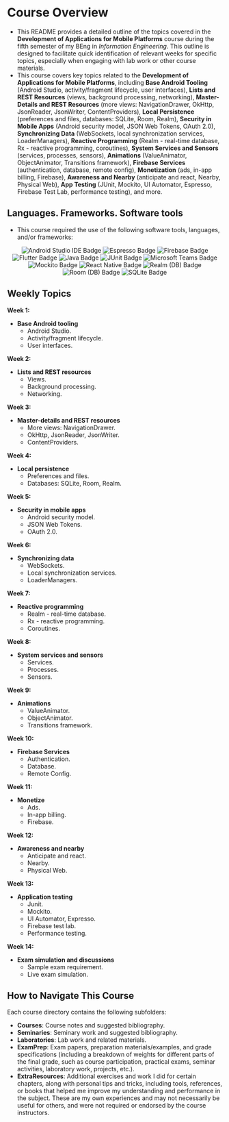 # Course Overview

- This README provides a detailed outline of the topics covered in the **Development of Applications for Mobile Platforms** course during the fifth semester of my BEng in _Information Engineering_. This outline is designed to facilitate quick identification of relevant weeks for specific topics, especially when engaging with lab work or other course materials.
- This course covers key topics related to the **Development of Applications for Mobile Platforms**, including **Base Android Tooling** (Android Studio, activity/fragment lifecycle, user interfaces), **Lists and REST Resources** (views, background processing, networking), **Master-Details and REST Resources** (more views: NavigationDrawer, OkHttp, JsonReader, JsonWriter, ContentProviders), **Local Persistence** (preferences and files, databases: SQLite, Room, Realm), **Security in Mobile Apps** (Android security model, JSON Web Tokens, OAuth 2.0), **Synchronizing Data** (WebSockets, local synchronization services, LoaderManagers), **Reactive Programming** (Realm - real-time database, Rx - reactive programming, coroutines), **System Services and Sensors** (services, processes, sensors), **Animations** (ValueAnimator, ObjectAnimator, Transitions framework), **Firebase Services** (authentication, database, remote config), **Monetization** (ads, in-app billing, Firebase), **Awareness and Nearby** (anticipate and react, Nearby, Physical Web), **App Testing** (JUnit, Mockito, UI Automator, Espresso, Firebase Test Lab, performance testing), and more.

## Languages. Frameworks. Software tools

- This course required the use of the following software tools, languages, and/or frameworks:

<div align="center">
  
<p>
  <img alt="Android Studio IDE Badge" src="https://img.shields.io/badge/Android Studio-%233DDC84?style=for-the-badge&logo=androidstudio&logoColor=white">
  <img alt="Espresso Badge" src="https://img.shields.io/badge/Espresso UI Testing Tool-%236E4C13?style=for-the-badge&logo=espresso&logoColor=white">
  <img alt="Firebase Badge" src="https://img.shields.io/badge/Firebase-%23DD2C00?style=for-the-badge&logo=firebase&logoColor=white">
  <img alt="Flutter Badge" src="https://img.shields.io/badge/Flutter-%2302569B?style=for-the-badge&logo=flutter&logoColor=white">
  <img alt="Java Badge" src="https://img.shields.io/badge/Java Programming Language-%23E86E00?style=for-the-badge&logo=java&logoColor=white">
  <img alt="JUnit Badge" src="https://img.shields.io/badge/JUnit-%2325A162?style=for-the-badge&logo=junit&logoColor=white">
  <img alt="Microsoft Teams Badge" src="https://img.shields.io/badge/Microsoft Teams-%23626EAF?style=for-the-badge&logo=microsoftteams&logoColor=white">
  <img alt="Mockito Badge" src="https://img.shields.io/badge/Mockito-%238BC34A?style=for-the-badge&logo=mockito&logoColor=white">
  <img alt="React Native Badge" src="https://img.shields.io/badge/React Native-%23003B75?style=for-the-badge&logo=reactnative&logoColor=white">
  <img alt="Realm (DB) Badge" src="https://img.shields.io/badge/Realm-%2339477F?style=for-the-badge&logo=realm&logoColor=white">
  <img alt="Room (DB) Badge" src="https://img.shields.io/badge/Room DB-%2303DAC5?style=for-the-badge&logo=roommdb&logoColor=white">
  <img alt="SQLite Badge" src="https://img.shields.io/badge/SQLite-%23003B57?style=for-the-badge&logo=sqlite&logoColor=white">
</p>
  
</div>

## Weekly Topics

**Week 1:** 
- **Base Android tooling**
  - Android Studio.
  - Activity/fragment lifecycle.
  - User interfaces.

**Week 2:**
- **Lists and REST resources**
  - Views.
  - Background processing.
  - Networking.

**Week 3:**
- **Master-details and REST resources**
  - More views: NavigationDrawer.
  - OkHttp, JsonReader, JsonWriter.
  - ContentProviders.

**Week 4:**
- **Local persistence**
  - Preferences and files.
  - Databases: SQLite, Room, Realm.

**Week 5:**
- **Security in mobile apps**
  - Android security model.
  - JSON Web Tokens.
  - OAuth 2.0.

**Week 6:**
- **Synchronizing data**
  - WebSockets.
  - Local synchronization services.
  - LoaderManagers.

**Week 7:**
- **Reactive programming**
  - Realm - real-time database.
  - Rx - reactive programming.
  - Coroutines.

**Week 8:**
- **System services and sensors**
  - Services.
  - Processes.
  - Sensors.

**Week 9:**
- **Animations**
  - ValueAnimator.
  - ObjectAnimator.
  - Transitions framework.

**Week 10:**
- **Firebase Services**
  - Authentication.
  - Database.
  - Remote Config.

**Week 11:**
- **Monetize**
  - Ads.
  - In-app billing.
  - Firebase.

**Week 12:**
- **Awareness and nearby**
  - Anticipate and react.
  - Nearby.
  - Physical Web.

**Week 13:**
- **Application testing**
  - Junit.
  - Mockito.
  - UI Automator, Expresso.
  - Firebase test lab.
  - Performance testing.

**Week 14:**
- **Exam simulation and discussions**
  - Sample exam requirement.
  - Live exam simulation.

## How to Navigate This Course

Each course directory contains the following subfolders:

- **Courses**: Course notes and suggested bibliography.
- **Seminaries**: Seminary work and suggested bibliography.
- **Laboratories**: Lab work and related materials.
- **ExamPrep**: Exam papers, preparation materials/examples, and grade specifications (including a breakdown of weights for different parts of the final grade, such as course participation, practical exams, seminar activities, laboratory work, projects, etc.).
- **ExtraResources**: Additional exercises and work I did for certain chapters, along with personal tips and tricks, including tools, references, or books that helped me improve my understanding and performance in the subject. These are my own experiences and may not necessarily be useful for others, and were not required or endorsed by the course instructors.
